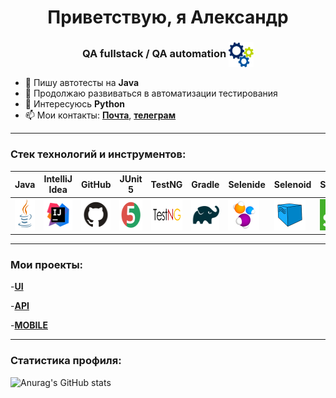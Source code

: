 
<h1 align="center"> Приветствую, я Александр </h1>
<h3 align="center"> QA fullstack / QA automation <img width="40" height="40" style="vertical-align:middle" title="Gears" src="media/images/gears.png"> </h3>

- 🔭 Пишу автотесты на **Java**
- 🌱 Продолжаю развиваться в автоматизации тестирования
- 👀 Интересуюсь **Python**
- 📫 Мои контакты:  <a href="mailto:alx.shakhmatov@gmail.com">**Почта**</a>, [**телеграм**](https://t.me/Aleksandr_Shh)

---
### Стек технологий и инструментов:

| Java                                                    | IntelliJ  <br>  Idea                                            | GitHub                                                    | JUnit 5                                                   | TestNG                                                    | Gradle                                                    | Selenide                                                    | Selenoid                                                    | Selenium                                                    | Allure<br/>Report                                                | Allure <br> TestOps                                               | Jenkins                                                    | Docker                                                    | Jira                                                    |                                                    Telegram |
|:--------------------------------------------------------|-----------------------------------------------------------------|-----------------------------------------------------------|-----------------------------------------------------------|-----------------------------------------------------------|-----------------------------------------------------------|-------------------------------------------------------------|-------------------------------------------------------------|-------------------------------------------------------------|------------------------------------------------------------------|-------------------------------------------------------------------|------------------------------------------------------------|-----------------------------------------------------------|---------------------------------------------------------|------------------------------------------------------------:|
| <img height="50" src="media/logo/Java.svg" width="50"/> | <img height="50" src="media/logo/Intelij_IDEA.svg" width="50"/> | <img height="50" src="media/logo/GitHub.svg" width="80"/> | <img height="50" src="media/logo/JUnit5.svg" width="50"/> | <img height="50" src="media/logo/TestNG.png" width="80"/> | <img height="50" src="media/logo/Gradle.svg" width="50"/> | <img height="50" src="media/logo/Selenide.svg" width="50"/> | <img height="50" src="media/logo/Selenoid.svg" width="50"/> | <img height="50" src="media/logo/Selenium.png" width="50"/> | <img height="50" src="media/logo/Allure_Report.svg" width="50"/> | <img height="50" src="media\logo\Allure_TestOps.svg" width="50"/> | <img height="50" src="media/logo/Jenkins.svg" width="50"/> | <img height="50" src="media/logo/Docker.svg" width="50"/> | <img height="50" src="media/logo/Jira.svg" width="50"/> | <img height="50" src="media\logo\Telegram.svg" width="50"/> |

----
### Мои проекты:
-[**UI**](https://github.com/AleksShakhmatov/IBS_UI_TESTS)

-[**API**](https://github.com/AleksShakhmatov/REQRES_API_TESTS)

-[**MOBILE**](https://github.com/AleksShakhmatov/WIKI_MOBILE_TESTS)


---
### Статистика профиля:
![Anurag's GitHub stats](https://github-readme-stats.vercel.app/api?username=AleksShakhmatov&theme=github_dark_dimmed&show_icons=true)

